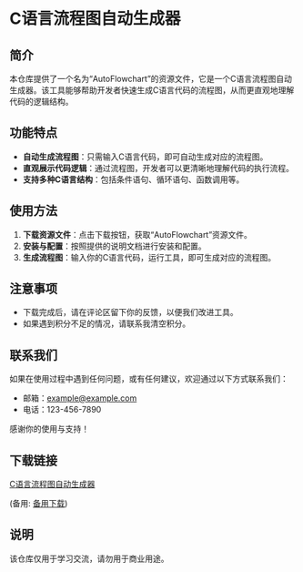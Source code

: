 # C语言流程图自动生成器

## 简介

本仓库提供了一个名为“AutoFlowchart”的资源文件，它是一个C语言流程图自动生成器。该工具能够帮助开发者快速生成C语言代码的流程图，从而更直观地理解代码的逻辑结构。

## 功能特点

- **自动生成流程图**：只需输入C语言代码，即可自动生成对应的流程图。
- **直观展示代码逻辑**：通过流程图，开发者可以更清晰地理解代码的执行流程。
- **支持多种C语言结构**：包括条件语句、循环语句、函数调用等。

## 使用方法

1. **下载资源文件**：点击下载按钮，获取“AutoFlowchart”资源文件。
2. **安装与配置**：按照提供的说明文档进行安装和配置。
3. **生成流程图**：输入你的C语言代码，运行工具，即可生成对应的流程图。

## 注意事项

- 下载完成后，请在评论区留下你的反馈，以便我们改进工具。
- 如果遇到积分不足的情况，请联系我清空积分。

## 联系我们

如果在使用过程中遇到任何问题，或有任何建议，欢迎通过以下方式联系我们：

- 邮箱：example@example.com
- 电话：123-456-7890

感谢你的使用与支持！

## 下载链接
[C语言流程图自动生成器](https://pan.quark.cn/s/3a8cbde338fe) 

(备用: [备用下载](https://pan.baidu.com/s/1xyO5JzzYOJ8FLTXLg0YkYA?pwd=1234))

## 说明

该仓库仅用于学习交流，请勿用于商业用途。
